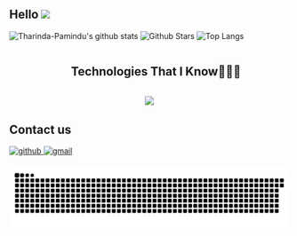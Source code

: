 <h2> Hello <img src='https://raw.githubusercontent.com/ShahriarShafin/ShahriarShafin/main/Assets/handshake.gif' width="100px"> </h2>

![Tharinda-Pamindu's github stats](https://github-readme-stats.vercel.app/api?username=Tharinda-Pamindu&show_icons=true&theme=tokyonight)
![Github Stars](https://github-readme-stats.vercel.app/api?username=Tharinda-Pamindu&show_icons=true&locale=en&count_private=true&hide_rank=true&custom_title=My%20GitHub%20Stats&disable_animations=true&theme=tokyonight)
![Top Langs](https://github-readme-stats.vercel.app/api/top-langs/?username=Tharinda-Pamindu&theme=tokyonight) 

<div id="user-content-toc">
  <ul align="center">
    <summary><h2 style="display: inline-block">Technologies That I Know👨🏻‍💻</h2></summary>
  </ul>
</div>
<!--tech stack icons-->
<p align="center">
  <a href="https://skillicons.dev">
    <img src="https://skillicons.dev/icons?i=git,c,cpp,css,docker,anaconda,flutter,dart,androidstudio,dotnet,mysql,postgresql,mongodb,scss,saas,github,html,java,js,md,nextjs,nodejs,postman,py,react,redux,bootstrap,vscode,hibernate,mern,springbot,php,python &perline=14" />
  </a>
</p>

## Contact us

<a href="https://github.com/pingcap/ossinsight/discussions" target="_blank">
<img src=https://img.shields.io/badge/github-%2300acee.svg?color=181717&style=for-the-badge&logo=github&logoColor=white alt=github style="margin-bottom: 5px;" />

<a href="mailto:ossinsight@pingcap.com" target="_blank">
<img src=https://img.shields.io/badge/gmail-%2300acee.svg?color=EA4335&style=for-the-badge&logo=gmail&logoColor=white alt=gmail style="margin-bottom: 5px;" />

<div align="center">
  <br>
  <img alt="snake eating my contributions" src="https://raw.githubusercontent.com/codediaz/codediaz/output/github-contribution-grid-snake.svg" />
  <br/>
</div>
